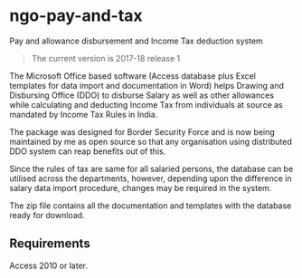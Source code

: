 # ngo-pay-and-tax
Pay and allowance disbursement and Income Tax deduction system

>The current version is 2017-18 release 1

The Microsoft Office based software (Access database plus Excel templates for data import and documentation in Word) helps Drawing and Disbursing Office (DDO) to disburse Salary as well as other allowances while calculating and deducting Income Tax from individuals at source as mandated by Income Tax Rules in India.

The package was designed for Border Security Force and is now being maintained by me as open source so that any organisation using distributed DDO system can reap benefits out of this.

Since the rules of tax are same for all salaried persons, the database can be utilised across the departments, however, depending upon the difference in salary data import procedure, changes may be required in the system.

The zip file contains all the documentation and templates with the database ready for download.

## Requirements
Access 2010 or later.
